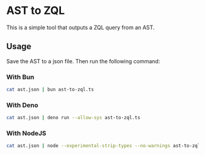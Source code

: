 # AST to ZQL

This is a simple tool that outputs a ZQL query from an AST.

## Usage

Save the AST to a json file. Then run the following command:

### With Bun

```bash
cat ast.json | bun ast-to-zql.ts
```

### With Deno

```bash
cat ast.json | deno run --allow-sys ast-to-zql.ts
```

### With NodeJS

````bash
cat ast.json | node --experimental-strip-types --no-warnings ast-to-zql.ts```
````
